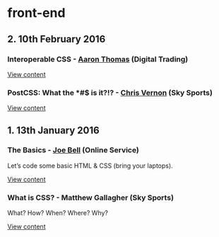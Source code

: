 # front-end

## 2. 10th February 2016

### Interoperable CSS - [Aaron Thomas](https://github.com/aaronthomas) (Digital Trading)

[View content](https://github.com/sky-uk/leeds-front-end/tree/master/1.%20The%20Basics/The%20Basics)

### PostCSS: What the *#$ is it?!? - [Chris Vernon](https://github.com/welikeideas) (Sky Sports)

[View content](https://github.com/sky-uk/leeds-front-end/tree/master/1.%20The%20Basics/What%20is%20CSS%3F)

## 1. 13th January 2016

### The Basics - [Joe Bell](https://github.com/joebell93) (Online Service)
Let’s code some basic HTML & CSS (bring your laptops).

[View content](https://github.com/sky-uk/leeds-front-end/tree/master/1.%20The%20Basics/The%20Basics)

### What is CSS? - Matthew Gallagher (Sky Sports)
What? How? When? Where? Why?

[View content](https://github.com/sky-uk/leeds-front-end/tree/master/1.%20The%20Basics/What%20is%20CSS%3F)


